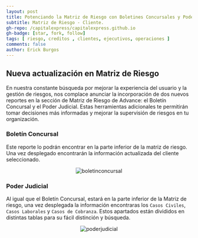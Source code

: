```yaml
---
layout: post
title: Potenciando la Matriz de Riesgo con Boletines Concursales y Poder Judicial.
subtitle: Matriz de Riesgo - Cliente.
gh-repo: /capitalexpress/capitalexpress.github.io
gh-badge: [star, fork, follow]
tags: [ riesgo, creditos , clientes, ejecutivos, operaciones ]
comments: false
author: Erick Burgos
---
```

 ## Nueva actualización en Matriz de Riesgo

En nuestra constante búsqueda por mejorar la experiencia del usuario y la gestión de riesgos, nos complace anunciar la incorporación de dos nuevos reportes en la sección de Matriz de Riesgo de Advance: el Boletín Concursal y el Poder Judicial. Estas herramientas adicionales te permitirán tomar decisiones más informadas y mejorar la supervisión de riesgos en tu organización.

 ### Boletín Concursal

Este reporte lo podrán encontrar en la parte inferior de la matriz de riesgo. Una vez desplegado encontrarán la información actualizada del cliente seleccionado.

<p align="center">
  <img src="https://cdn.capitalexpress.cl/img/boletinconcursal.png" alt="boletinconcursal">
</p>
 
### Poder Judicial
Al igual que el Boletín Concursal, estará en la parte inferior de la Matriz de riesgo, una vez desplegada la información encontraras los `Casos Civiles`, `Casos Laborales` y `Casos de Cobranza`. Estos apartados están divididos en distintas tablas para su fácil distinción y búsqueda.

<p align="center">
  <img src="https://cdn.capitalexpress.cl/img/poderjudicial.png" alt="poderjudicial">
</p>